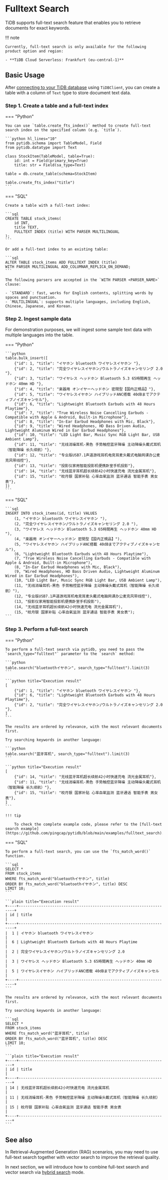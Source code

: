 # Fulltext Search

TiDB supports full-text search feature that enables you to retrieve documents for exact keywords.

!!! note

    Currently, full-text search is only available for the following product option and region:
    
    - **TiDB Cloud Serverless: Frankfurt (eu-central-1)**


## Basic Usage

After [connecting to your TiDB database](./connect.md) using `TiDBClient`, you can create a table with a column of `Text` type to store document text data.


### Step 1. Create a table and a full-text index

=== "Python"

    You can use `table.create_fts_index()` method to create full-text search index on the specified column (e.g. `title`).

    ```python hl_lines="10"
    from pytidb.schema import TableModel, Field
    from pytidb.datatype import Text

    class StockItem(TableModel, table=True):
        id: int = Field(primary_key=True)
        title: str = Field(sa_type=Text)

    table = db.create_table(schema=StockItem)

    table.create_fts_index("title")
    ```

=== "SQL"

    Create a table with a full-text index:

    ```sql
    CREATE TABLE stock_items(
        id INT,
        title TEXT,
        FULLTEXT INDEX (title) WITH PARSER MULTILINGUAL
    );
    ```

    Or add a full-text index to an existing table:

    ```sql
    ALTER TABLE stock_items ADD FULLTEXT INDEX (title)
    WITH PARSER MULTILINGUAL ADD_COLUMNAR_REPLICA_ON_DEMAND;
    ```

    The following parsers are accepted in the `WITH PARSER <PARSER_NAME>` clause:

    - `STANDARD`: fast, works for English contents, splitting words by spaces and punctuation.
    - `MULTILINGUAL`: supports multiple languages, including English, Chinese, Japanese, and Korean.

### Step 2. Ingest sample data

For demonstration purposes, we will ingest some sample text data with multiple languages into the table.

=== "Python"

    ```python
    table.bulk_insert([
        {"id": 1, "title": "イヤホン bluetooth ワイヤレスイヤホン "},
        {"id": 2, "title": "完全ワイヤレスイヤホン/ウルトラノイズキャンセリング 2.0 "},
        {"id": 3, "title": "ワイヤレス ヘッドホン Bluetooth 5.3 65時間再生 ヘッドホン 40mm HD "},
        {"id": 4, "title": "楽器用 オンイヤーヘッドホン 密閉型【国内正規品】"},
        {"id": 5, "title": "ワイヤレスイヤホン ハイブリッドANC搭载 40dBまでアクティブノイズキャンセル"},
        {"id": 6, "title": "Lightweight Bluetooth Earbuds with 48 Hours Playtime"},
        {"id": 7, "title": "True Wireless Noise Cancelling Earbuds - Compatible with Apple & Android, Built-in Microphone"},
        {"id": 8, "title": "In-Ear Earbud Headphones with Mic, Black"},
        {"id": 9, "title": "Wired Headphones, HD Bass Driven Audio, Lightweight Aluminum Wired in Ear Earbud Headphones"},
        {"id": 10, "title": "LED Light Bar, Music Sync RGB Light Bar, USB Ambient Lamp"},
        {"id": 11, "title": "无线消噪耳机-黑色 手势触控蓝牙降噪 主动降噪头戴式耳机（智能降噪 长久续航）"},
        {"id": 12, "title": "专业版USB7.1声道游戏耳机电竞耳麦头戴式电脑网课办公麦克风带线控"},
        {"id": 13, "title": "投影仪家用智能投影机便携卧室手机投影"},
        {"id": 14, "title": "无线蓝牙耳机超长续航42小时快速充电 流光金属耳机"},
        {"id": 15, "title": "皎月银 国家补贴 心率血氧监测 蓝牙通话 智能手表 男女表"},
    ])
    ```

=== "SQL"

    ```sql
    INSERT INTO stock_items(id, title) VALUES
        (1, "イヤホン bluetooth ワイヤレスイヤホン "),
        (2, "完全ワイヤレスイヤホン/ウルトラノイズキャンセリング 2.0 "),
        (3, "ワイヤレス ヘッドホン Bluetooth 5.3 65時間再生 ヘッドホン 40mm HD "),
        (4, "楽器用 オンイヤーヘッドホン 密閉型【国内正規品】"),
        (5, "ワイヤレスイヤホン ハイブリッドANC搭載 40dBまでアクティブノイズキャンセル"),
        (6, "Lightweight Bluetooth Earbuds with 48 Hours Playtime"),
        (7, "True Wireless Noise Cancelling Earbuds - Compatible with Apple & Android, Built-in Microphone"),
        (8, "In-Ear Earbud Headphones with Mic, Black"),
        (9, "Wired Headphones, HD Bass Driven Audio, Lightweight Aluminum Wired in Ear Earbud Headphones"),
        (10, "LED Light Bar, Music Sync RGB Light Bar, USB Ambient Lamp"),
        (11, "无线消噪耳机-黑色 手势触控蓝牙降噪 主动降噪头戴式耳机（智能降噪 长久续航）"),
        (12, "专业版USB7.1声道游戏耳机电竞耳麦头戴式电脑网课办公麦克风带线控"),
        (13, "投影仪家用智能投影机便携卧室手机投影"),
        (14, "无线蓝牙耳机超长续航42小时快速充电 流光金属耳机"),
        (15, "皎月银 国家补贴 心率血氧监测 蓝牙通话 智能手表 男女表");
    ```

### Step 3. Perform a full-text search

=== "Python"

    To perform a full-text search via pytidb, you need to pass the `search_type="fulltext"` parameter to the `search` method:

    ```python
    table.search("bluetoothイヤホン", search_type="fulltext").limit(3)
    ```

    ```python title="Execution result"
    [
        {"id": 1, "title": "イヤホン bluetooth ワイヤレスイヤホン "},
        {"id": 6, "title": "Lightweight Bluetooth Earbuds with 48 Hours Playtime"},
        {"id": 2, "title": "完全ワイヤレスイヤホン/ウルトラノイズキャンセリング 2.0 "},
    ]
    ```

    The results are ordered by relevance, with the most relevant documents first.

    Try searching keywords in another language:

    ```python
    table.search("蓝牙耳机", search_type="fulltext").limit(3)
    ```

    ```python title="Execution result"
    [
        {"id": 14, "title": "无线蓝牙耳机超长续航42小时快速充电 流光金属耳机"},
        {"id": 11, "title": "无线消噪耳机-黑色 手势触控蓝牙降噪 主动降噪头戴式耳机（智能降噪 长久续航）"},
        {"id": 15, "title": "皎月银 国家补贴 心率血氧监测 蓝牙通话 智能手表 男女表"},
    ]
    ```
    
    !!! tip

        To check the complete example code, please refer to the [full-text search example](https://github.com/pingcap/pytidb/blob/main/examples/fulltext_search).


=== "SQL"

    To perform a full-text search, you can use the `fts_match_word()` function.

    ```sql
    SELECT *
    FROM stock_items
    WHERE fts_match_word("bluetoothイヤホン", title)
    ORDER BY fts_match_word("bluetoothイヤホン", title) DESC
    LIMIT 10;
    ```

    ```plain title="Execution result"
    +----+--------------------------------------------------------------------+
    | id | title                                                              |
    +----+--------------------------------------------------------------------+
    |  1 | イヤホン bluetooth ワイヤレスイヤホン                                  |
    |  6 | Lightweight Bluetooth Earbuds with 48 Hours Playtime               |
    |  2 | 完全ワイヤレスイヤホン/ウルトラノイズキャンセリング 2.0                    |
    |  3 | ワイヤレス ヘッドホン Bluetooth 5.3 65時間再生 ヘッドホン 40mm HD        |
    |  5 | ワイヤレスイヤホン ハイブリッドANC搭载 40dBまでアクティブノイズキャンセル     |
    +----+--------------------------------------------------------------------+
    ```

    The results are ordered by relevance, with the most relevant documents first.

    Try searching keywords in another language:

    ```sql
    SELECT *
    FROM stock_items
    WHERE fts_match_word("蓝牙耳机", title)
    ORDER BY fts_match_word("蓝牙耳机", title) DESC
    LIMIT 10;
    ```

    ```plain title="Execution result"
    +----+-------------------------------------------------------------------+
    | id | title                                                             |
    +----+-------------------------------------------------------------------+
    | 14 | 无线蓝牙耳机超长续航42小时快速充电 流光金属耳机                          |
    | 11 | 无线消噪耳机-黑色 手势触控蓝牙降噪 主动降噪头戴式耳机（智能降噪 长久续航）    |
    | 15 | 皎月银 国家补贴 心率血氧监测 蓝牙通话 智能手表 男女表                     |
    +----+-------------------------------------------------------------------+
    ```

## See also

In Retrieval-Augmented Generation (RAG) scenarios, you may need to use full-text search together with vector search to improve the retrieval quality.

In next section, we will introduce how to combine full-text search and vector search via [hybrid search](./hybrid-search.md) mode.